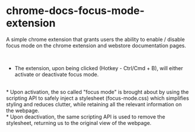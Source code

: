 # chrome-docs-focus-mode-extension

A simple chrome extension that grants users the ability to enable / disable focus mode on the chrome extension and webstore documentation pages.

<br>

* The extension, upon being clicked (Hotkey - Ctrl/Cmd + B), will either activate or deactivate focus mode.
<br>
* Upon activation, the so called "focus mode" is brought about by using the scripting API to safely inject a stylesheet (focus-mode.css) which simplifies styling and reduces clutter, while retaining all the relevant information on the webpage.
<br>
* Upon deactivation, the same scripting API is used to remove the stylesheet, returning us to the original view of the webpage. 
